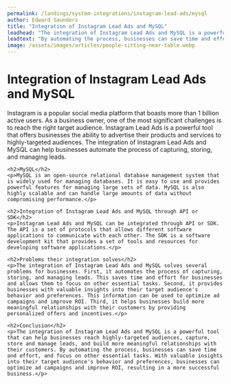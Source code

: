 ```yaml
---
permalink: /landings/system-integrations/instagram-lead-ads/mysql
author: Edward Saunders
title: "Integration of Instagram Lead Ads and MySQL"
leadhead: "The integration of Instagram Lead Ads and MySQL is a powerful tool that can help businesses reach highly-targeted audiences, capture, store and manage leads, and build more meaningful relationships with their customers"
leadtext: "By automating the process, businesses can save time and effort, and focus on other essential tasks. With valuable insights into their target audience's behavior and preferences, businesses can optimize ad campaigns and improve ROI, resulting in a more successful business."
image: /assets/images/articles/people-sitting-near-table.webp
---
```

<div class="arttext">    <h1>Integration of Instagram Lead Ads and MySQL</h1>
    <p>Instagram is a popular social media platform that boasts more than 1 billion active users. As a business owner, one of the most significant challenges is to reach the right target audience. Instagram Lead Ads is a powerful tool that offers businesses the ability to advertise their products and services to highly-targeted audiences. The integration of Instagram Lead Ads and MySQL can help businesses automate the process of capturing, storing, and managing leads.</p>

    <h2>MySQL</h2>
    <p>MySQL is an open-source relational database management system that is widely used for managing databases. It is easy to use and provides powerful features for managing large sets of data. MySQL is also highly scalable and can handle large amounts of data without compromising performance.</p>

    <h2>Integration of Instagram Lead Ads and MySQL through API or SDK</h2>
    <p>Instagram Lead Ads and MySQL can be integrated through API or SDK. The API is a set of protocols that allows different software applications to communicate with each other. The SDK is a software development kit that provides a set of tools and resources for developing software applications.</p>

    <h2>Problems their integration solves</h2>
    <p>The integration of Instagram Lead Ads and MySQL solves several problems for businesses. First, it automates the process of capturing, storing, and managing leads. This saves time and effort for businesses and allows them to focus on other essential tasks. Second, it provides businesses with valuable insights into their target audience's behavior and preferences. This information can be used to optimize ad campaigns and improve ROI. Third, it helps businesses build more meaningful relationships with their customers by providing personalized offers and incentives.</p>

    <h2>Conclusion</h2>
    <p>The integration of Instagram Lead Ads and MySQL is a powerful tool that can help businesses reach highly-targeted audiences, capture, store and manage leads, and build more meaningful relationships with their customers. By automating the process, businesses can save time and effort, and focus on other essential tasks. With valuable insights into their target audience's behavior and preferences, businesses can optimize ad campaigns and improve ROI, resulting in a more successful business.</p>
</div>